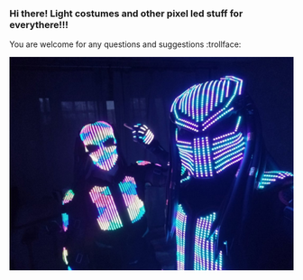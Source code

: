### Hi there! Light costumes and other pixel led stuff for everythere!!!
You are welcome for any questions and suggestions :trollface:

![shipkek](https://github.com/plaber/plaber/blob/main/shipkek.jpg)
